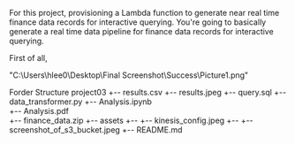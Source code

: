 For this project, provisioning a Lambda function to generate near real time finance data records for interactive querying. You're going to basically generate a real time data pipeline for finance data records for interactive querying.

First of all, 

"C:\Users\hlee0\Desktop\Final Screenshot\Success\Picture1.png"



Forder Structure
project03
+-- results.csv
+-- results.jpeg
+-- query.sql
+-- data_transformer.py
+-- Analysis.ipynb 	
+-- Analysis.pdf 	
+-- finance_data.zip 
+-- assets
+-- +-- kinesis_config.jpeg
+-- +-- screenshot_of_s3_bucket.jpeg
+-- README.md

